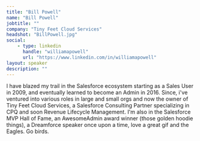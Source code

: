 ```yaml
---
title: "Bill Powell"
name: "Bill Powell"
jobtitle: ""
company: "Tiny Feet Cloud Services"
headshot: "BillPowell.jpg"
social:
    - type: linkedin
      handle: "williamapowell"
      url: "https://www.linkedin.com/in/williamapowell"
layout: speaker
description: ""
---
```


I have blazed my trail in the Salesforce ecosystem starting as a Sales User in 2009, and eventually learned to become an Admin in 2016. Since, i've ventured into various roles in large and small orgs and now the owner of Tiny Feet Cloud Services, a Salesforce Consulting Partner specializing in CPQ and soon Revenue Lifecycle Management. I'm also in the Salesforce MVP Hall of Fame, an AwesomeAdmin award winner (those golden hoodie things), a Dreamforce speaker once upon a time, love a great gif and the Eagles. Go birds. 
